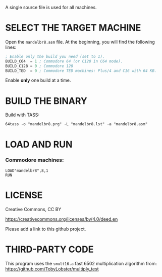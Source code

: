 A single source file is used for all machines.

# SELECT THE TARGET MACHINE

Open the ```mandelbr8.asm``` file. At the beginning, you will find the following lines:

```asm
; Enable only the build you need (set to 1).
BUILD_C64  = 1 ; Commodore 64 (or C128 in C64 mode).
BUILD_C128 = 0 ; Commodore 128
BUILD_TED  = 0 ; Commodore TED machines: Plus/4 and C16 with 64 KB.
```

Enable **only** one build at a time.

# BUILD THE BINARY

Build with TASS:

```64tass -o "mandelbr8.prg" -L "mandelbr8.lst" -a "mandelbr8.asm"```

# LOAD AND RUN

### Commodore machines:
```
LOAD"mandelbr8",8,1
RUN
```

# LICENSE

Creative Commons, CC BY

https://creativecommons.org/licenses/by/4.0/deed.en

Please add a link to this github project.

# THIRD-PARTY CODE

This program uses the ```smult16.a``` fast 6502 multiplication algorithm from:
https://github.com/TobyLobster/multiply_test

